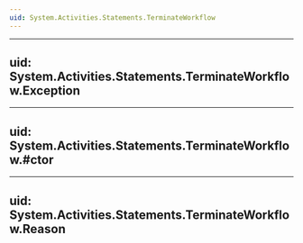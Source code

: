 ```yaml
---
uid: System.Activities.Statements.TerminateWorkflow
---
```


---
uid: System.Activities.Statements.TerminateWorkflow.Exception
---

---
uid: System.Activities.Statements.TerminateWorkflow.#ctor
---

---
uid: System.Activities.Statements.TerminateWorkflow.Reason
---
